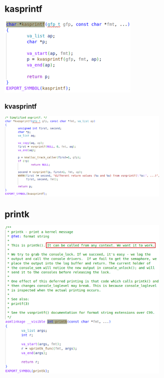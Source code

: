 # kasprintf

![image-20241210133905658](./.24_printf/image-20241210133905658.png)



## kvasprintf

![image-20241210133925364](./.24_printf/image-20241210133925364.png)



# printk

![image-20241210134137162](./.24_printf/image-20241210134137162.png)

